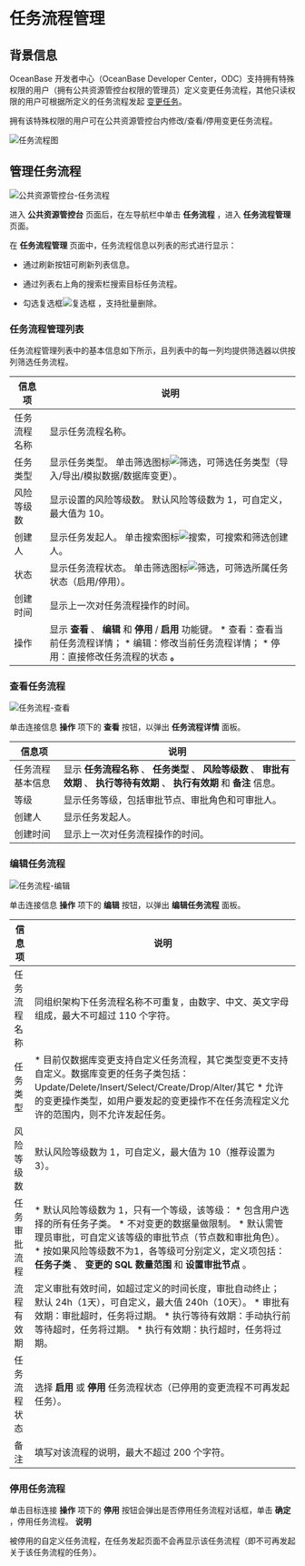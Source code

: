 任务流程管理 
===========================



背景信息 
-------------------------

OceanBase 开发者中心（OceanBase Developer Center，ODC）支持拥有特殊权限的用户（拥有公共资源管控台权限的管理员）定义变更任务流程，其他只读权限的用户可根据所定义的任务流程发起 [变更任务](../../7.client-odc-user-guide/8.client-odc-task-management/1.client-odc-task-management-overview.md)。

拥有该特殊权限的用户可在公共资源管控台内修改/查看/停用变更任务流程。

![任务流程图](https://help-static-aliyun-doc.aliyuncs.com/assets/img/zh-CN/0008191561/p416627.png)

管理任务流程 
---------------------------

![公共资源管控台-任务流程](https://help-static-aliyun-doc.aliyuncs.com/assets/img/zh-CN/8948808461/p420863.png)

进入 **公共资源管控台** 页面后，在左导航栏中单击 **任务流程** ，进入 **任务流程管理** 页面。

在 **任务流程管理** 页面中，任务流程信息以列表的形式进行显示：

* 通过刷新按钮可刷新列表信息。

  

* 通过列表右上角的搜索栏搜索目标任务流程。

  

* 勾选复选框![复选框](https://help-static-aliyun-doc.aliyuncs.com/assets/img/zh-CN/5526247461/p416674.jpg) ，支持批量删除。

  




### 任务流程管理列表 

任务流程管理列表中的基本信息如下所示，且列表中的每一列均提供筛选器以供按列筛选任务流程。


|  信息项   |                                                                                                                      说明                                                                                                                       |
|--------|-----------------------------------------------------------------------------------------------------------------------------------------------------------------------------------------------------------------------------------------------|
| 任务流程名称 | 显示任务流程名称。                                                                                                                                                                                                                                     |
| 任务类型   | 显示任务类型。 单击筛选图标![筛选](https://help-static-aliyun-doc.aliyuncs.com/assets/img/zh-CN/0583667361/p352180.jpg)，可筛选任务类型（导入/导出/模拟数据/数据库变更）。                                                                                           |
| 风险等级数  | 显示设置的风险等级数。 默认风险等级数为 1，可自定义，最大值为 10。                                                                                                                                                                                          |
| 创建人    | 显示任务发起人。 单击搜索图标![搜索](https://help-static-aliyun-doc.aliyuncs.com/assets/img/zh-CN/5526247461/p416691.jpg)，可搜索和筛选创建人。                                                                                                          |
| 状态     | 显示任务流程状态。 单击筛选图标![筛选](https://help-static-aliyun-doc.aliyuncs.com/assets/img/zh-CN/0583667361/p352180.jpg)，可筛选所属任务状态（启用/停用）。                                                                                                  |
| 创建时间   | 显示上一次对任务流程操作的时间。                                                                                                                                                                                                                              |
| 操作     | 显示 **查看** 、 **编辑** 和 **停用** / **启用** 功能键。 * 查看：查看当前任务流程详情；   * 编辑：修改当前任务流程详情；   * 停用：直接修改任务流程的状态 **。**    |



### 查看任务流程 

![任务流程-查看](https://help-static-aliyun-doc.aliyuncs.com/assets/img/zh-CN/5526247461/p416860.png)

单击连接信息 **操作** 项下的 **查看** 按钮，以弹出 **任务流程详情** 面板。


|   信息项    |                                           说明                                            |
|----------|-----------------------------------------------------------------------------------------|
| 任务流程基本信息 | 显示 **任务流程名称** 、 **任务类型** 、 **风险等级数** 、 **审批有效期** 、 **执行等待有效期** 、 **执行有效期** 和 **备注** 信息。 |
| 等级       | 显示任务等级，包括审批节点、审批角色和可审批人。                                                                |
| 创建人      | 显示任务发起人。                                                                                |
| 创建时间     | 显示上一次对任务流程操作的时间。                                                                        |



### 编辑任务流程 

![任务流程-编辑](https://help-static-aliyun-doc.aliyuncs.com/assets/img/zh-CN/5526247461/p416933.png)

单击连接信息 **操作** 项下的 **编辑** 按钮，以弹出 **编辑任务流程** 面板。


|  信息项   |                                                                                                                                                                                                   说明                                                                                                                                                                                                    |
|--------|---------------------------------------------------------------------------------------------------------------------------------------------------------------------------------------------------------------------------------------------------------------------------------------------------------------------------------------------------------------------------------------------------------|
| 任务流程名称 | 同组织架构下任务流程名称不可重复，由数字、中文、英文字母组成，最大不可超过 110 个字符。                                                                                                                                                                                                                                                                                                                                                          |
| 任务类型   | * 目前仅数据库变更支持自定义任务流程，其它类型变更不支持自定义。数据库变更的任务子类包括：Update/Delete/Insert/Select/Create/Drop/Alter/其它   * 允许的变更操作类型，如用户要发起的变更操作不在任务流程定义允许的范围内，则不允许发起任务。                                                                                                                                                               |
| 风险等级数  | 默认风险等级数为 1，可自定义，最大值为 10（推荐设置为 3）。                                                                                                                                                                                                                                                                                                                                                                       |
| 任务审批流程 | * 默认风险等级数为 1，只有一个等级，该等级： * 包含用户选择的所有任务子类。   * 不对变更的数据量做限制。   * 默认需管理员审批，可自定义该等级的审批节点（节点数和审批角色）。     * 按如果风险等级数不为1，各等级可分别定义，定义项包括： **任务子类** 、 **变更的 SQL 数量范围** 和 **设置审批节点** 。    |
| 流程有效期  | 定义审批有效时间，如超过定义的时间长度，审批自动终止； 默认 24h（1天），可自定义，最大值 240h（10天）。 * 审批有效期：审批超时，任务将过期。   * 执行等待有效期：手动执行前等待超时，任务将过期。   * 执行有效期：执行超时，任务将过期。                                                                                                                  |
| 任务流程状态 | 选择 **启用** 或 **停用** 任务流程状态（已停用的变更流程不可再发起任务）。                                                                                                                                                                                                                                                                                                                                                             |
| 备注     | 填写对该流程的说明，最大不超过 200 个字符。                                                                                                                                                                                                                                                                                                                                                                                |



### 停用任务流程 

单击目标连接 **操作** 项下的 **停用** 按钮会弹出是否停用任务流程对话框，单击 **确定** ，停用任务流程。
**说明**



被停用的自定义任务流程，在任务发起页面不会再显示该任务流程（即不可再发起关于该任务流程的任务）。





